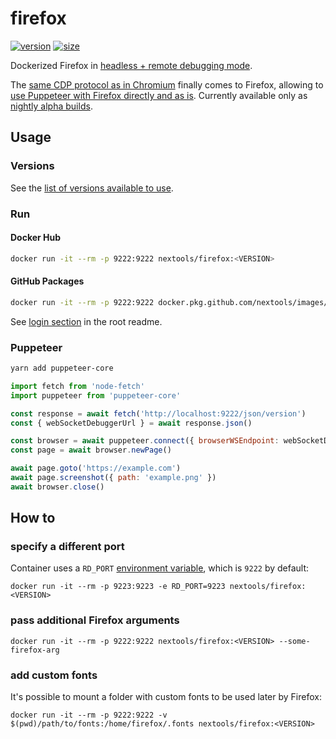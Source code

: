 # firefox

[![version](https://img.shields.io/badge/version-77.0a1-blue.svg?style=flat-square)](https://www.mozilla.org/en-US/firefox/releases/) [![size](https://img.shields.io/badge/size-146M-blue.svg?style=flat-square)](https://github.com/nextools/images/packages/166489)

Dockerized Firefox in [headless + remote debugging mode](https://wiki.mozilla.org/Remote).

The [same CDP protocol as in Chromium](https://wiki.mozilla.org/Remote) finally comes to Firefox, allowing to [use Puppeteer with Firefox directly and as is](https://github.com/puppeteer/puppeteer/issues/5397). Currently available only as [nightly alpha builds](https://launchpad.net/~ubuntu-mozilla-daily/+archive/ubuntu/ppa).

## Usage

### Versions

See the [list of versions available to use](https://hub.docker.com/repository/docker/nextools/firefox/tags).

### Run

#### Docker Hub

```sh
docker run -it --rm -p 9222:9222 nextools/firefox:<VERSION>
```

#### GitHub Packages

```sh
docker run -it --rm -p 9222:9222 docker.pkg.github.com/nextools/images/firefox:<VERSION>
```

See [login section](../readme.md#login) in the root readme.

### Puppeteer

```sh
yarn add puppeteer-core
```

```js
import fetch from 'node-fetch'
import puppeteer from 'puppeteer-core'

const response = await fetch('http://localhost:9222/json/version')
const { webSocketDebuggerUrl } = await response.json()

const browser = await puppeteer.connect({ browserWSEndpoint: webSocketDebuggerUrl })
const page = await browser.newPage()

await page.goto('https://example.com')
await page.screenshot({ path: 'example.png' })
await browser.close()
```

## How to

### specify a different port

Container uses a `RD_PORT` [environment variable](https://docs.docker.com/engine/reference/commandline/run/#set-environment-variables--e---env---env-file), which is `9222` by default:

```
docker run -it --rm -p 9223:9223 -e RD_PORT=9223 nextools/firefox:<VERSION>
```

### pass additional Firefox arguments

```
docker run -it --rm -p 9222:9222 nextools/firefox:<VERSION> --some-firefox-arg
```

### add custom fonts

It's possible to mount a folder with custom fonts to be used later by Firefox: 

```
docker run -it --rm -p 9222:9222 -v $(pwd)/path/to/fonts:/home/firefox/.fonts nextools/firefox:<VERSION>
```
